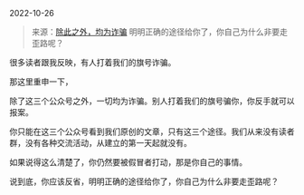 2022-10-26

> 来源：[除此之外，均为诈骗](http://mp.weixin.qq.com/s?__biz=Mzg4MTg2MzU3Mg==&mid=2247483682&idx=1&sn=c4f781957fd340587b46be1974d0ae25&chksm=cf5e3fd9f829b6cf1fc656f1634f798127419f2f55d6ac0ad222fe1c4548172336b95d6dc2f7&scene=27#wechat_redirect)
> 明明正确的途径给你了，你自己为什么非要走歪路呢？

很多读者跟我反映，有人打着我们的旗号诈骗。  

那这里重申一下，

除了这三个公众号之外，一切均为诈骗。别人打着我们的旗号骗你，你反手就可以报案。  

你只能在这三个公众号看到我们原创的文章，只有这三个途径。我们从来没有读者群，没有各种交流活动，从建立的第一天起就没有。  

如果说得这么清楚了，你仍然要被假冒者打动，那是你自己的事情。

说到底，你应该反省，明明正确的途径给你了，你自己为什么非要走歪路呢？

